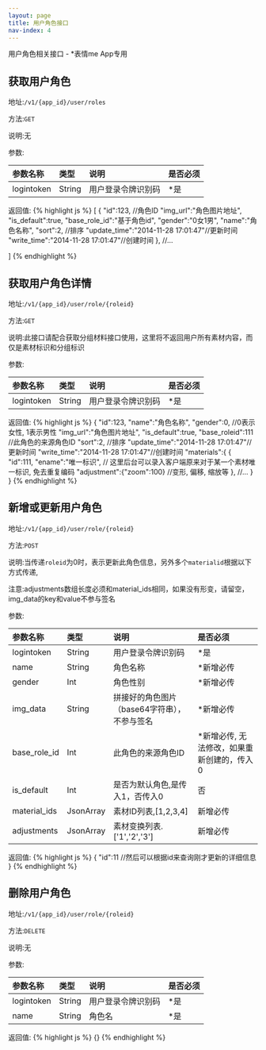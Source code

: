 ```yaml
---
layout: page
title: 用户角色接口
nav-index: 4
---
```

用户角色相关接口 - *表情me App专用

获取用户角色
----------------

地址:`/v1/{app_id}/user/roles`

方法:`GET`

说明:无

参数:

| 参数名称        |类型    |说明                              |是否必须|
|:------------- |:-------|:--------------------------------|:-----|
| logintoken     |String  |用户登录令牌识别码                    |*是 | 

返回值:
{% highlight js %}
[
    {
        "id":123, //角色ID
        "img_url":"角色图片地址",
        "is_default":true,
        "base_role_id":"基于角色id",
        "gender":"0女1男",
        "name":"角色名称",
        "sort":2, //排序
        "update_time":"2014-11-28 17:01:47"//更新时间
        "write_time":"2014-11-28 17:01:47"//创建时间
    }, //...

]
{% endhighlight %}

获取用户角色详情
----------------

地址:`/v1/{app_id}/user/role/{roleid}`

方法:`GET`

说明:此接口请配合获取分组材料接口使用，这里将不返回用户所有素材内容，而仅是素材标识和分组标识

参数:

| 参数名称        |类型    |说明                              |是否必须|
|:------------- |:-------|:--------------------------------|:-----|
| logintoken     |String  |用户登录令牌识别码                    |*是 |

返回值:
{% highlight js %}
{
    "id":123,
    "name":"角色名称",
    "gender":0, //0表示女性, 1表示男性
    "img_url":"角色图片地址",
    "is_default":true,
    "base_roleid":111 //此角色的来源角色ID
    "sort":2, //排序
    "update_time":"2014-11-28 17:01:47"//更新时间
    "write_time":"2014-11-28 17:01:47"//创建时间
    "materials":{
       {
            "id":111,
            "ename":"唯一标识", // 这里后台可以录入客户端原来对于某一个素材唯一标识, 免去重复编码
            "adjustment":{"zoom":100} //变形, 偏移, 缩放等
       }, //...
    }
}
{% endhighlight %}

新增或更新用户角色
----------------

地址:`/v1/{app_id}/user/role/{roleid}`

方法:`POST`

说明:当传递`roleid`为0时，表示更新此角色信息，另外多个`materialid`根据以下方式传递,

注意:adjustments数组长度必须和material_ids相同，如果没有形变，请留空，img_data的key和value不参与签名

参数:

| 参数名称        |类型    |说明                              |是否必须|
|:------------- |:-------|:--------------------------------|:-----|
| logintoken     |String  |用户登录令牌识别码                    |*是 |
| name           |String  |角色名称                          |*新增必传|
| gender         |Int     |角色性别                          |*新增必传|
| img_data       |String  |拼接好的角色图片（base64字符串），不参与签名         |*新增必传|
| base_role_id    |Int     |此角色的来源角色ID                   |*新增必传, 无法修改，如果重新创建的，传入0|
| is_default     |Int    |是否为默认角色,是传入1，否传入0                      |否|
| material_ids   |JsonArray   |素材ID列表,[1,2,3,4]           |新增必传 |
| adjustments    |JsonArray   |素材变换列表.['1','2','3']       |新增必传 |

返回值:
{% highlight js %}
{
"id":11 //然后可以根据id来查询刚才更新的详细信息
}
{% endhighlight %}

删除用户角色
----------------

地址:`/v1/{app_id}/user/role/{roleid}`

方法:`DELETE`

说明:无

参数:

| 参数名称        |类型    |说明                              |是否必须|
|:------------- |:-------|:--------------------------------|:-----|
| logintoken     |String  |用户登录令牌识别码                    |*是 |
| name           |String  |角色名                              |*是| 

返回值:
{% highlight js %}
{}
{% endhighlight %}
